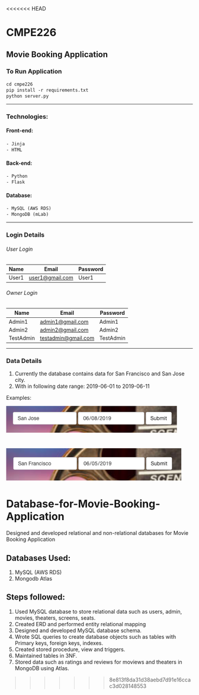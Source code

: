 <<<<<<< HEAD
# CMPE226

## Movie Booking Application

### To Run Application 

```
cd cmpe226
pip install -r requirements.txt
python server.py
```

---

### Technologies:

#### Front-end:
```
- Jinja
- HTML
```

#### Back-end:
```
- Python
- Flask
```

#### Database:
```
- MySQL (AWS RDS)
- MongoDB (mLab)
```

---

### Login Details

###### User Login

| Name          | Email                     | Password   |
|---------------| ------------------------- | -----------|
| User1         | user1@gmail.com           | User1      |

###### Owner Login

| Name          | Email                | Password        |
|---------------| ---------------------| ----------------|
| Admin1        | admin1@gmail.com     | Admin1          |
| Admin2        | admin2@gmail.com     | Admin2          |
| TestAdmin     | testadmin@gmail.com  | TestAdmin       |

---

### Data Details

1. Currently the database contains data for San Francisco and San Jose city.
2. With in following date range: 2019-06-01 to 2019-06-11

Examples:

![example1](static/images/example1.png)

![example2](static/images/example2.png)
=======
# Database-for-Movie-Booking-Application
Designed and developed relational and non-relational databases for Movie Booking Application
## Databases Used:
1. MySQL (AWS RDS)
2. Mongodb Atlas

## Steps followed:
1. Used MySQL database to store relational data such as users, admin, movies, theaters, screens, seats.
2. Created ERD and performed entity relational mapping
3. Designed and developed MySQL database schema. 
4. Wrote SQL queries to create database objects such as tables with Primary keys, foreign keys, indexes.
5. Created stored procedure, view and triggers.
6. Maintained tables in 3NF.
7. Stored data such as ratings and reviews for moviews and theaters in MongoDB using Atlas.
>>>>>>> 8e813f8da31d38aebd7d91e16ccac3d028148553
